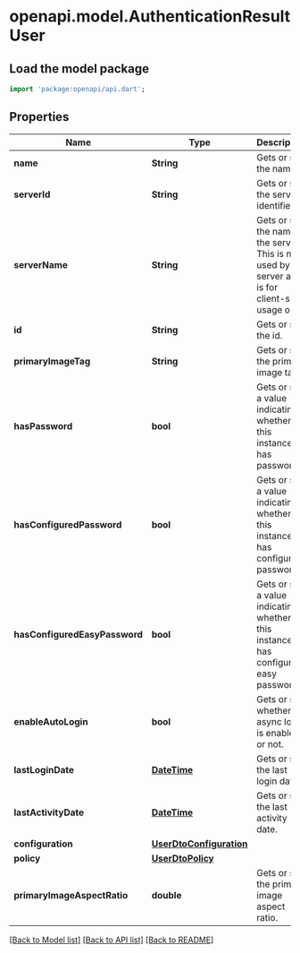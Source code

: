 # openapi.model.AuthenticationResultUser

## Load the model package
```dart
import 'package:openapi/api.dart';
```

## Properties
Name | Type | Description | Notes
------------ | ------------- | ------------- | -------------
**name** | **String** | Gets or sets the name. | [optional] 
**serverId** | **String** | Gets or sets the server identifier. | [optional] 
**serverName** | **String** | Gets or sets the name of the server.  This is not used by the server and is for client-side usage only. | [optional] 
**id** | **String** | Gets or sets the id. | [optional] 
**primaryImageTag** | **String** | Gets or sets the primary image tag. | [optional] 
**hasPassword** | **bool** | Gets or sets a value indicating whether this instance has password. | [optional] 
**hasConfiguredPassword** | **bool** | Gets or sets a value indicating whether this instance has configured password. | [optional] 
**hasConfiguredEasyPassword** | **bool** | Gets or sets a value indicating whether this instance has configured easy password. | [optional] 
**enableAutoLogin** | **bool** | Gets or sets whether async login is enabled or not. | [optional] 
**lastLoginDate** | [**DateTime**](DateTime.md) | Gets or sets the last login date. | [optional] 
**lastActivityDate** | [**DateTime**](DateTime.md) | Gets or sets the last activity date. | [optional] 
**configuration** | [**UserDtoConfiguration**](UserDtoConfiguration.md) |  | [optional] 
**policy** | [**UserDtoPolicy**](UserDtoPolicy.md) |  | [optional] 
**primaryImageAspectRatio** | **double** | Gets or sets the primary image aspect ratio. | [optional] 

[[Back to Model list]](../README.md#documentation-for-models) [[Back to API list]](../README.md#documentation-for-api-endpoints) [[Back to README]](../README.md)


